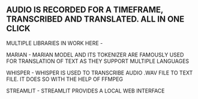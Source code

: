 ## AUDIO IS RECORDED FOR A TIMEFRAME, TRANSCRIBED AND TRANSLATED. ALL IN ONE CLICK

MULTIPLE LIBRARIES IN WORK HERE - 

MARIAN - MARIAN MODEL AND ITS TOKENIZER ARE FAMOUSLY USED FOR TRANSLATION OF TEXT AS THEY SUPPORT MULTIPLE LANGUAGES

WHISPER - WHISPER IS USED TO TRANSCRIBE AUDIO .WAV FILE TO TEXT FILE. IT DOES SO WITH THE HELP OF FFMPEG

STREAMLIT - STREAMLIT PROVIDES A LOCAL WEB INTERFACE 
